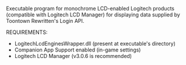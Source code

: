 Executable program for monochrome LCD-enabled Logitech products (compatible with Logitech LCD Manager) for displaying data supplied by Toontown Rewritten's Login API.

  REQUIREMENTS:
  - LogitechLcdEnginesWrapper.dll (present at executable's directory)
  - Companion App Support enabled (in-game settings)
  - Logitech LCD Manager (v3.0.6 is recommended)
